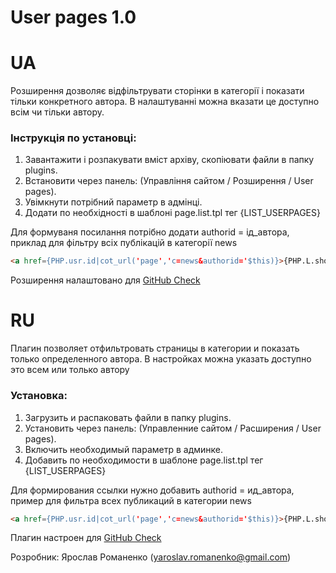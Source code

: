 # User pages 1.0

UA
===

Розширення дозволяє відфільтрувати сторінки в категорії і показати тільки конкретного автора. В налаштуванні можна вказати це доступно всім чи тільки автору.

### Інструкція по установці:

1. Завантажити і розпакувати вміст архіву, скопіювати файли в папку plugins.
2. Встановити через панель: (Управління сайтом / Розширення / User pages).
3. Увімкнути потрібний параметр в адмінці.
4. Додати по необхідності в шаблоні page.list.tpl тег {LIST_USERPAGES}

Для формуваня посилання потрібно додати authorid = ід_автора, приклад для фільтру всіх публікацій в категорії news

```html 
<a href={PHP.usr.id|cot_url('page','c=news&authorid='$this)}>{PHP.L.show_my_pages}</a>
```

Розширення налаштовано для [GitHub Check](https://github.com/CrazyFreeMan/cot-githubcheckupdate)

RU
===

Плагин позволяет отфильтровать страницы в категории и показать только определенного автора. В настройках можна указать доступно это всем или только автору

### Установка:

1. Загрузить и распаковать файли в папку plugins.
2. Установить через панель: (Управленние сайтом / Расширения / User pages).
3. Включить необходимый параметр в админке.
4. Добавить по необходимости в шаблоне page.list.tpl тег {LIST_USERPAGES}

Для формирования ссылки нужно добавить authorid = ид_автора, пример для фильтра всех публикаций в категории news

```html 
<a href={PHP.usr.id|cot_url('page','c=news&authorid='$this)}>{PHP.L.show_my_pages}</a>
```

Плагин настроен для [GitHub Check](https://github.com/CrazyFreeMan/cot-githubcheckupdate)

Розробник: Ярослав Романенко (yaroslav.romanenko@gmail.com)